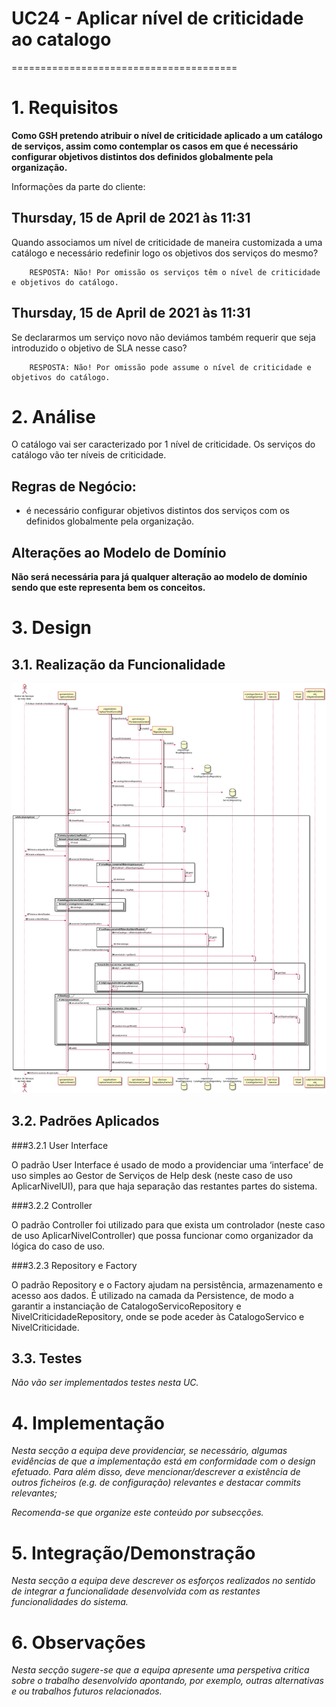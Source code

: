 # UC24 - Aplicar nível de criticidade ao catalogo
=======================================

# 1. Requisitos

**Como GSH pretendo atribuir o nível de criticidade aplicado a um catálogo de serviços, assim como contemplar os casos em que é necessário configurar objetivos distintos dos definidos globalmente pela organização.**

Informações da parte do cliente:

## Thursday, 15 de April de 2021 às 11:31

Quando associamos um nível de criticidade de maneira customizada a uma catálogo e necessário redefinir logo os objetivos dos serviços do mesmo?

        RESPOSTA: Não! Por omissão os serviços têm o nível de criticidade e objetivos do catálogo.

## Thursday, 15 de April de 2021 às 11:31

Se declararmos um serviço novo não deviámos também requerir que seja introduzido o objetivo de SLA nesse caso?

        RESPOSTA: Não! Por omissão pode assume o nível de criticidade e objetivos do catálogo.

# 2. Análise

O catálogo vai ser caracterizado por 1 nível de criticidade.
Os serviços do catálogo vão ter níveis de criticidade.

## Regras de Negócio:

- é necessário configurar objetivos distintos dos serviços com os definidos globalmente pela organização.

## Alterações ao Modelo de Domínio

**Não será necessária para já qualquer alteração ao modelo de domínio sendo que este representa bem os conceitos.**

# 3. Design

## 3.1. Realização da Funcionalidade

![SD.svg](SD.svg)

## 3.2. Padrões Aplicados

###3.2.1 User Interface

O padrão User Interface é usado de modo a providenciar uma ‘interface’ de uso simples ao Gestor de Serviços de Help desk (neste caso de uso AplicarNivelUI), para que haja separação das restantes partes do sistema.

###3.2.2 Controller

O padrão Controller foi utilizado para que exista um controlador (neste caso de uso AplicarNivelController) que possa funcionar como organizador da lógica do caso de uso.

###3.2.3 Repository e Factory

O padrão Repository e o Factory ajudam na persistência, armazenamento e acesso aos dados. É utilizado na camada da Persistence, de modo a garantir a instanciação de CatalogoServicoRepository e NivelCriticidadeRepository, onde se pode aceder às CatalogoServico e NivelCriticidade.

## 3.3. Testes

*Não vão ser implementados testes nesta UC.*

# 4. Implementação

*Nesta secção a equipa deve providenciar, se necessário, algumas evidências de que a implementação está em conformidade com o design efetuado. Para além disso, deve mencionar/descrever a existência de outros ficheiros (e.g. de configuração) relevantes e destacar commits relevantes;*

*Recomenda-se que organize este conteúdo por subsecções.*

# 5. Integração/Demonstração

*Nesta secção a equipa deve descrever os esforços realizados no sentido de integrar a funcionalidade desenvolvida com as restantes funcionalidades do sistema.*

# 6. Observações

*Nesta secção sugere-se que a equipa apresente uma perspetiva critica sobre o trabalho desenvolvido apontando, por exemplo, outras alternativas e ou trabalhos futuros relacionados.*




